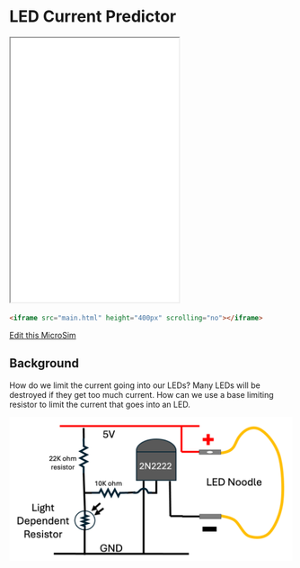 # LED Current Predictor

<iframe src="main.html" height="470"></iframe>

```html
<iframe src="main.html" height="400px" scrolling="no"></iframe>
```

[Edit this MicroSim](https://editor.p5js.org/dmccreary/sketches/lplKjgLgbR)

## Background

How do we limit the current going into our LEDs?  Many LEDs will
be destroyed if they get too much current.  How can we use a base
limiting resistor to limit the current that goes into an LED.



![LED Noodle Dimmer Circuit](./dimmer-current-base.png)